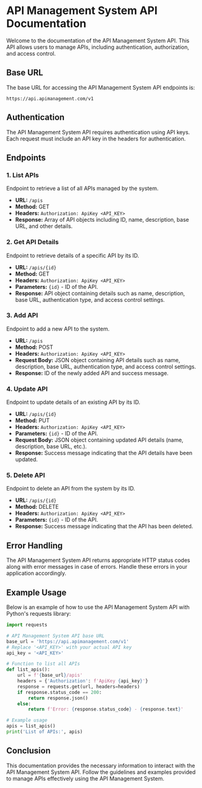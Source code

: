 # API Management System API Documentation

Welcome to the documentation of the API Management System API. This API allows users to manage APIs, including authentication, authorization, and access control.

## Base URL

The base URL for accessing the API Management System API endpoints is:

```
https://api.apimanagement.com/v1
```

## Authentication

The API Management System API requires authentication using API keys. Each request must include an API key in the headers for authentication.

## Endpoints

### 1. List APIs

Endpoint to retrieve a list of all APIs managed by the system.

- **URL:** `/apis`
- **Method:** GET
- **Headers:** `Authorization: ApiKey <API_KEY>`
- **Response:** Array of API objects including ID, name, description, base URL, and other details.

### 2. Get API Details

Endpoint to retrieve details of a specific API by its ID.

- **URL:** `/apis/{id}`
- **Method:** GET
- **Headers:** `Authorization: ApiKey <API_KEY>`
- **Parameters:** `{id}` - ID of the API.
- **Response:** API object containing details such as name, description, base URL, authentication type, and access control settings.

### 3. Add API

Endpoint to add a new API to the system.

- **URL:** `/apis`
- **Method:** POST
- **Headers:** `Authorization: ApiKey <API_KEY>`
- **Request Body:** JSON object containing API details such as name, description, base URL, authentication type, and access control settings.
- **Response:** ID of the newly added API and success message.

### 4. Update API

Endpoint to update details of an existing API by its ID.

- **URL:** `/apis/{id}`
- **Method:** PUT
- **Headers:** `Authorization: ApiKey <API_KEY>`
- **Parameters:** `{id}` - ID of the API.
- **Request Body:** JSON object containing updated API details (name, description, base URL, etc.).
- **Response:** Success message indicating that the API details have been updated.

### 5. Delete API

Endpoint to delete an API from the system by its ID.

- **URL:** `/apis/{id}`
- **Method:** DELETE
- **Headers:** `Authorization: ApiKey <API_KEY>`
- **Parameters:** `{id}` - ID of the API.
- **Response:** Success message indicating that the API has been deleted.

## Error Handling

The API Management System API returns appropriate HTTP status codes along with error messages in case of errors. Handle these errors in your application accordingly.

## Example Usage

Below is an example of how to use the API Management System API with Python's requests library:

```python
import requests

# API Management System API base URL
base_url = 'https://api.apimanagement.com/v1'
# Replace '<API_KEY>' with your actual API key
api_key = '<API_KEY>'

# Function to list all APIs
def list_apis():
    url = f'{base_url}/apis'
    headers = {'Authorization': f'ApiKey {api_key}'}
    response = requests.get(url, headers=headers)
    if response.status_code == 200:
        return response.json()
    else:
        return f'Error: {response.status_code} - {response.text}'

# Example usage
apis = list_apis()
print('List of APIs:', apis)
```

## Conclusion

This documentation provides the necessary information to interact with the API Management System API. Follow the guidelines and examples provided to manage APIs effectively using the API Management System.

